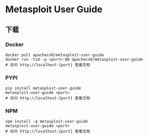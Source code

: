 # Metasploit User Guide

## 下载

### Docker

```
docker pull apachecn0/metasploit-user-guide
docker run -tid -p <port>:80 apachecn0/metasploit-user-guide
# 访问 http://localhost:{port} 查看文档
```

### PYPI

```
pip install metasploit-user-guide
metasploit-user-guide <port>
# 访问 http://localhost:{port} 查看文档
```

### NPM

```
npm install -g metasploit-user-guide
metasploit-user-guide <port>
# 访问 http://localhost:{port} 查看文档
```